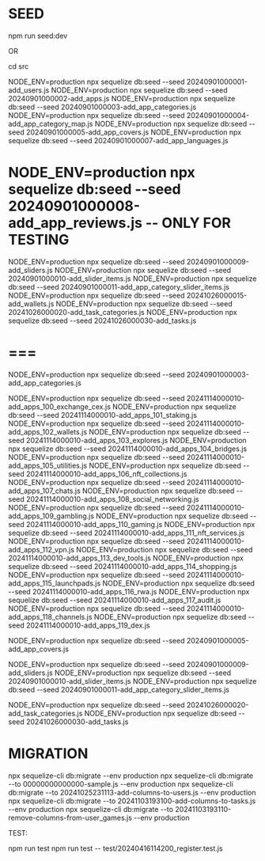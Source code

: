 # SEED

npm run seed:dev

OR

cd src

NODE_ENV=production npx sequelize db:seed --seed 20240901000001-add_users.js
NODE_ENV=production npx sequelize db:seed --seed 20240901000002-add_apps.js
NODE_ENV=production npx sequelize db:seed --seed 20240901000003-add_app_categories.js
NODE_ENV=production npx sequelize db:seed --seed 20240901000004-add_app_category_map.js
NODE_ENV=production npx sequelize db:seed --seed 20240901000005-add_app_covers.js
NODE_ENV=production npx sequelize db:seed --seed 20240901000007-add_app_languages.js
# NODE_ENV=production npx sequelize db:seed --seed 20240901000008-add_app_reviews.js -- ONLY FOR TESTING
NODE_ENV=production npx sequelize db:seed --seed 20240901000009-add_sliders.js
NODE_ENV=production npx sequelize db:seed --seed 20240901000010-add_slider_items.js
NODE_ENV=production npx sequelize db:seed --seed 20240901000011-add_app_category_slider_items.js
NODE_ENV=production npx sequelize db:seed --seed 20241026000015-add_wallets.js
NODE_ENV=production npx sequelize db:seed --seed 20241026000020-add_task_categories.js
NODE_ENV=production npx sequelize db:seed --seed 20241026000030-add_tasks.js

# ===

NODE_ENV=production npx sequelize db:seed --seed 20240901000003-add_app_categories.js

NODE_ENV=production npx sequelize db:seed --seed 20241114000010-add_apps_100_exchange_cex.js
NODE_ENV=production npx sequelize db:seed --seed 20241114000010-add_apps_101_staking.js
NODE_ENV=production npx sequelize db:seed --seed 20241114000010-add_apps_102_wallets.js
NODE_ENV=production npx sequelize db:seed --seed 20241114000010-add_apps_103_explores.js
NODE_ENV=production npx sequelize db:seed --seed 20241114000010-add_apps_104_bridges.js
NODE_ENV=production npx sequelize db:seed --seed 20241114000010-add_apps_105_utilities.js
NODE_ENV=production npx sequelize db:seed --seed 20241114000010-add_apps_106_nft_collections.js
NODE_ENV=production npx sequelize db:seed --seed 20241114000010-add_apps_107_chats.js
NODE_ENV=production npx sequelize db:seed --seed 20241114000010-add_apps_108_social_networking.js
NODE_ENV=production npx sequelize db:seed --seed 20241114000010-add_apps_109_gambling.js
NODE_ENV=production npx sequelize db:seed --seed 20241114000010-add_apps_110_gaming.js
NODE_ENV=production npx sequelize db:seed --seed 20241114000010-add_apps_111_nft_services.js
NODE_ENV=production npx sequelize db:seed --seed 20241114000010-add_apps_112_vpn.js
NODE_ENV=production npx sequelize db:seed --seed 20241114000010-add_apps_113_dev_tools.js
NODE_ENV=production npx sequelize db:seed --seed 20241114000010-add_apps_114_shopping.js
NODE_ENV=production npx sequelize db:seed --seed 20241114000010-add_apps_115_launchpads.js
NODE_ENV=production npx sequelize db:seed --seed 20241114000010-add_apps_116_rwa.js
NODE_ENV=production npx sequelize db:seed --seed 20241114000010-add_apps_117_audit.js
NODE_ENV=production npx sequelize db:seed --seed 20241114000010-add_apps_118_channels.js
NODE_ENV=production npx sequelize db:seed --seed 20241114000010-add_apps_119_dex.js

NODE_ENV=production npx sequelize db:seed --seed 20240901000005-add_app_covers.js

NODE_ENV=production npx sequelize db:seed --seed 20240901000009-add_sliders.js
NODE_ENV=production npx sequelize db:seed --seed 20240901000010-add_slider_items.js
NODE_ENV=production npx sequelize db:seed --seed 20240901000011-add_app_category_slider_items.js

NODE_ENV=production npx sequelize db:seed --seed 20241026000020-add_task_categories.js
NODE_ENV=production npx sequelize db:seed --seed 20241026000030-add_tasks.js

# MIGRATION

npx sequelize-cli db:migrate --env production
npx sequelize-cli db:migrate --to 00000000000000-sample.js --env production
npx sequelize-cli db:migrate --to 20241025231113-add-columns-to-users.js --env production
npx sequelize-cli db:migrate --to 20241103193100-add-columns-to-tasks.js --env production
npx sequelize-cli db:migrate --to 20241103193110-remove-columns-from-user_games.js --env production


TEST:

  npm run test
  npm run test -- test/20240416114200_register.test.js
